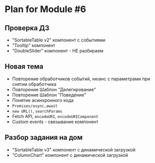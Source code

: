 # Plan for Module #6

## Проверка ДЗ 

* "SortableTable v2" компонент c событиями
* "Tooltip" компонент
* "DoubleSlider" компонент - НЕ разбираем

## Новая тема 

* Повторение обработчиков событий, нюанс с параметрами при снятии обработчика
* Повторение Шаблон "Делегирование"
* Повторение Шаблон "Поведение"
* Понятие асинхронного кода
* `Promises/async,await`
* `new URL()`, `searchParams`
* Fetch API, `encodeURI`, `encodeURIComponent`
* Custom events - связывание компонент

## Разбор задания на дом

* "SortableTable v3" компонент c динамической загрузкой
* "ColumnChart" компонент c динамической загрузкой
